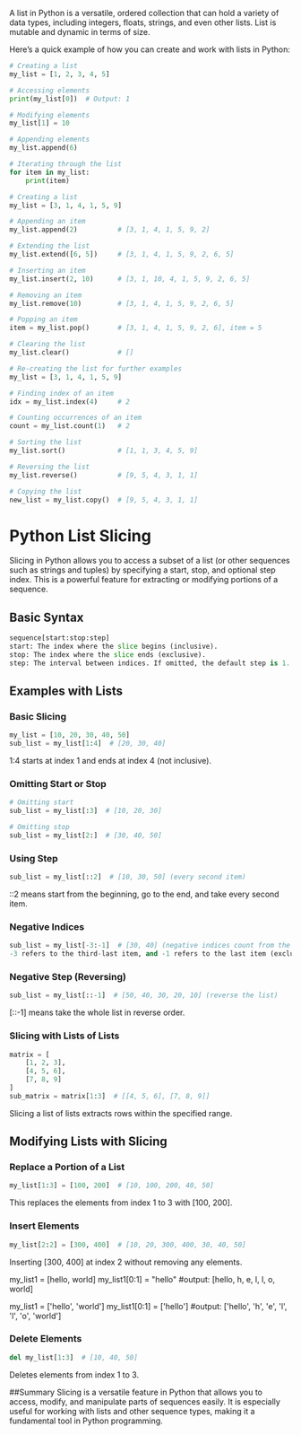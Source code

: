 A list in Python is a versatile, ordered collection that can hold a variety of 
data types, including integers, floats, strings, and even other lists.
List is mutable and dynamic in terms of size.

Here’s a quick example of how you can create and work with lists in Python:
```python
# Creating a list
my_list = [1, 2, 3, 4, 5]

# Accessing elements
print(my_list[0])  # Output: 1

# Modifying elements
my_list[1] = 10

# Appending elements
my_list.append(6)

# Iterating through the list
for item in my_list:
    print(item)

# Creating a list
my_list = [3, 1, 4, 1, 5, 9]

# Appending an item
my_list.append(2)          # [3, 1, 4, 1, 5, 9, 2]

# Extending the list
my_list.extend([6, 5])     # [3, 1, 4, 1, 5, 9, 2, 6, 5]

# Inserting an item
my_list.insert(2, 10)      # [3, 1, 10, 4, 1, 5, 9, 2, 6, 5]

# Removing an item
my_list.remove(10)         # [3, 1, 4, 1, 5, 9, 2, 6, 5]

# Popping an item
item = my_list.pop()       # [3, 1, 4, 1, 5, 9, 2, 6], item = 5

# Clearing the list
my_list.clear()            # []

# Re-creating the list for further examples
my_list = [3, 1, 4, 1, 5, 9]

# Finding index of an item
idx = my_list.index(4)     # 2

# Counting occurrences of an item
count = my_list.count(1)   # 2

# Sorting the list
my_list.sort()             # [1, 1, 3, 4, 5, 9]

# Reversing the list
my_list.reverse()          # [9, 5, 4, 3, 1, 1]

# Copying the list
new_list = my_list.copy()  # [9, 5, 4, 3, 1, 1]

```

# Python List Slicing

Slicing in Python allows you to access a subset of a list (or other sequences such as
strings and tuples) by specifying a start, stop, and optional step index. This is a 
powerful feature for extracting or modifying portions of a sequence.

## Basic Syntax

```python
sequence[start:stop:step]
start: The index where the slice begins (inclusive).
stop: The index where the slice ends (exclusive).
step: The interval between indices. If omitted, the default step is 1.
```
## Examples with Lists

### Basic Slicing

```python
my_list = [10, 20, 30, 40, 50]
sub_list = my_list[1:4]  # [20, 30, 40]
```
1:4 starts at index 1 and ends at index 4 (not inclusive).

### Omitting Start or Stop
```python
# Omitting start
sub_list = my_list[:3]  # [10, 20, 30]

# Omitting stop
sub_list = my_list[2:]  # [30, 40, 50]
```

### Using Step
```python
sub_list = my_list[::2]  # [10, 30, 50] (every second item)
```
::2 means start from the beginning, go to the end, and take every second item.

### Negative Indices
```python
sub_list = my_list[-3:-1]  # [30, 40] (negative indices count from the end)
-3 refers to the third-last item, and -1 refers to the last item (exclusive).
```

### Negative Step (Reversing)
```python
sub_list = my_list[::-1]  # [50, 40, 30, 20, 10] (reverse the list)
```
[::-1] means take the whole list in reverse order.

### Slicing with Lists of Lists
```python
matrix = [
    [1, 2, 3],
    [4, 5, 6],
    [7, 8, 9]
]
sub_matrix = matrix[1:3]  # [[4, 5, 6], [7, 8, 9]]
```
Slicing a list of lists extracts rows within the specified range.

## Modifying Lists with Slicing

### Replace a Portion of a List
```python
my_list[1:3] = [100, 200]  # [10, 100, 200, 40, 50]
```
This replaces the elements from index 1 to 3 with [100, 200].

### Insert Elements
```python
my_list[2:2] = [300, 400]  # [10, 20, 300, 400, 30, 40, 50]
```
Inserting [300, 400] at index 2 without removing any elements.

my_list1 = [hello, world]
my_list1[0:1] = "hello" #output: [hello, h, e, l, l, o, world]

my_list1 = ['hello', 'world']
my_list1[0:1] = ['hello'] #output: ['hello', 'h', 'e', 'l', 'l', 'o', 'world']

### Delete Elements
```python
del my_list[1:3]  # [10, 40, 50]
```
Deletes elements from index 1 to 3.

##Summary
Slicing is a versatile feature in Python that allows you to access, modify, and 
manipulate parts of sequences easily. It is especially useful for working with lists 
and other sequence types, making it a fundamental tool in Python programming.







